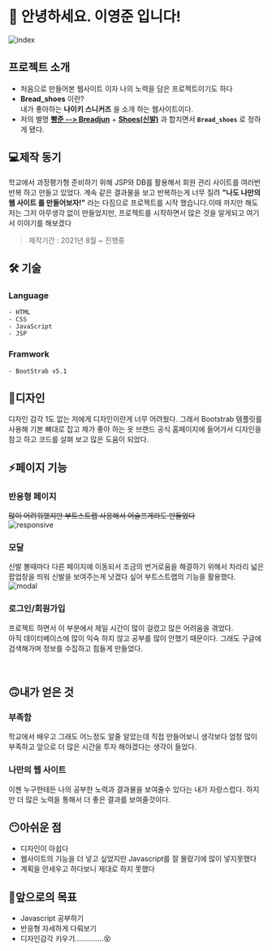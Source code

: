 # 🙌 안녕하세요. 이영준 입니다!  

![index](https://user-images.githubusercontent.com/75524611/138551525-42fded93-bb05-4c5f-9ce6-9c234b7cee98.gif)<br>
## 프로젝트 소개
- 처음으로 만들어본 웹사이트 이자 나의 노력을 담은 프로젝트이기도 하다
- **Bread_shoes** 이란?<br>내가 좋아하는 **나이키 스니커즈** 을 소개 하는 웹사이트이다.
- 저의 별명 **<u>빵준    --> Breadjun</u>** + <u>**Shoes(신발)**</u> 과 합치면서 **`Bread_shoes`** 로 정하게 됐다.
##  💻제작 동기
학교에서 과정평가형 준비하기 위해 JSP와 DB를 활용해서 회원 관리 사이트를 여러번 반복 하고 만들고 있었다.
계속 같은 결과물을 보고 반복하는게 너무 질려 **"나도 나만의 웹 사이트 를 만들어보자!"** 라는 다짐으로 프로젝트를 시작 했습니다.이때 까지만 해도 저는 그저 아무생각 없이 만들었지만, 프로젝트를 시작하면서 많은 것을 알게되고 여기서 이야기를 해보겠다 
>제작기간 : 2021년 8월 ~ 진행중
## 🛠 기술   
### Language
    - HTML   
    - CSS
    - JavaScript
    - JSP 
### Framwork     
    - BootStrab v5.1  
   
   
## 👀디자인
디자인 감각 1도 없는 저에게 디자인이란게 너무 어려웠다. 그래서 Bootstrab 템플릿를 사용해 기본 뼈대로 잡고 제가 좋아 하는 옷 브랜드 공식 홈페이지에 들어가서 디자인을 참고 하고 코드를 살펴 보고 많은 도움이 되었다. 
<br>   

## ⚡️페이지 기능
### 반응형 페이지
<s>많이 어려워했지만 부트스트랩 사용해서 어슬프게라도 만들었다</s><br>
![responsive](https://user-images.githubusercontent.com/75524611/138551778-c608c807-7f63-4044-afc9-e3d12a250333.png)<br>

### 모달
신발 볼때마다 다른 페이지에 이동되서 조금의 번거로움을 해결하기 위해서 차라리 넓은 팝업창을 띄워 신발을 보여주는게 낫겠다 싶어 부트스트랩의 기능을 활용했다.<br>
![modal](https://user-images.githubusercontent.com/75524611/138551941-ac1eeae9-1cda-4c9a-8394-2af24fe82a9b.gif)<br>


### 로그인/회원가입

프로젝트 하면서 이 부분에서 제일 시간이 많이 걸렸고 많은 어려움을 겪었다.<br>
아직 데이터베이스에 많이 익숙 하지 않고 공부를 많이 안했기 때문이다.
그래도 구글에 검색해가며 정보를 수집하고 힘들게 만들었다.

<br>   
      

## 🙃내가 얻은 것
### 부족함
학교에서 배우고 그래도 어느정도 알줄 알았는데 직접 만들어보니 생각보다 엄청 많이 부족하고 앞으로 더 많은 시간을 투자 해야겠다는 생각이 들었다.

### 나만의 웹 사이트
이젠 누구한테든 나의 공부한 노력과 결과물을 보여줄수 있다는 내가 자랑스럽다. 하지만 더 많은 노력을 통해서 더 좋은 결과를 보여줄것이다.

## 😶아쉬운 점
- 디자인이 아쉽다
- 웹사이트의 기능을 더 넣고 싶었지만 Javascript를 잘 몰랐기에 많이 넣지못했다
- 계획을 안세우고 하다보니 제대로 하지 못했다
## 😤앞으로의 목표
 - Javascript 공부하기
 - 반응형 자세하게 다뤄보기
 - 디자인감각 키우기..............😵 
